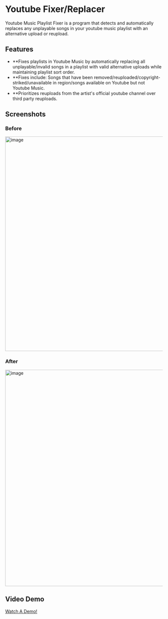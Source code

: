 # Youtube Fixer/Replacer




Youtube Music Playlist Fixer is a program that detects and automatically replaces any unplayable songs in your youtube music playlist with an alternative upload or reupload. 

## Features

- **Fixes playlists in Youtube Music by automatically replacing all unplayable/invalid songs in a playlist with valid alternative uploads
while maintaining playlist sort order.
- **Fixes include: Songs that have been removed/reuploaded/copyright-striked/unavailable in region/songs available on Youtube but
not Youtube Music.
- **Prioritizes reuploads from the artist's official youtube channel over third party reuploads. 

## Screenshots

### Before
<img width="1152" height="687" alt="image" src="https://github.com/user-attachments/assets/9593893f-6289-4a14-bd4e-f6df497754b6" />

### After
<img width="1128" height="693" alt="image" src="https://github.com/user-attachments/assets/6af140f0-d725-4422-813f-92a955a6b60d" />

## Video Demo

[Watch A Demo!]([https://youtu.be/FPIiiiyEyks](https://youtu.be/20rn2H3rtyw))


